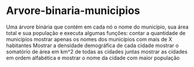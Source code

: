 # Arvore-binaria-municipios
Uma árvore binária que contém em cada nó o nome do município, sua área total e sua população e executa algumas funções:
contar a quantidade de municípios
mostrar apenas os nomes dos municípios com mais de X habitantes
Mostrar a densidade demográfica de cada cidade
mostrar o somatório de área em km^2 de todas as cidades juntas
mostrar as cidades em ordem alfabética
e mostrar o nome da cidade com maior população
